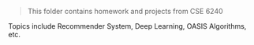 > This folder contains homework and projects from CSE 6240

Topics include Recommender System, Deep Learning, OASIS Algorithms, etc.
